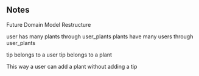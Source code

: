 ## Notes ##

Future Domain Model Restructure

user has many plants through user_plants
plants have many users through user_plants

tip belongs to a user
tip belongs to a plant

This way a user can add a plant without adding a tip
